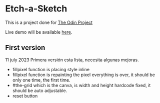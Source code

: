 # Etch-a-Sketch

This is a project done for [The Odin Project](https://www.theodinproject.com/lessons/foundations-etch-a-sketch)

Live demo will be available [here](https://zft9xgy.github.io/etch-a-sketch/).

## First version

11 july 2023
Primera versión esta lista, necesita algunas mejoras.

- fillpixel function is placing style inline
- fillpixel function is repainting the pixel everything is over, it should be only one time, the first time.
- #the-grid which is the canva, is width and height hardcode fixed, it should be auto adjustable.
- reset button
